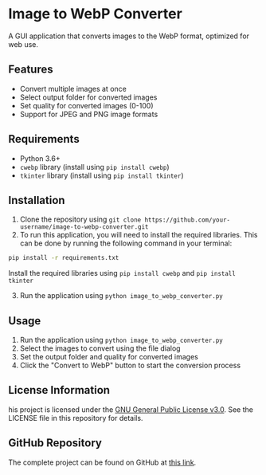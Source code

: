 # Image to WebP Converter

A GUI application that converts images to the WebP format, optimized for web use.

## Features

*   Convert multiple images at once
*   Select output folder for converted images
*   Set quality for converted images (0-100)
*   Support for JPEG and PNG image formats

## Requirements

*   Python 3.6+
*   `cwebp` library (install using `pip install cwebp`)
*   `tkinter` library (install using `pip install tkinter`)

## Installation

1.  Clone the repository using `git clone https://github.com/your-username/image-to-webp-converter.git`
2.  To run this application, you will need to install the required libraries. This can be done by running the following command in your terminal:
```bash
pip install -r requirements.txt
```

Install the required libraries using `pip install cwebp` and `pip install tkinter`

3.  Run the application using `python image_to_webp_converter.py`


## Usage

1.  Run the application using `python image_to_webp_converter.py`
2.  Select the images to convert using the file dialog
3.  Set the output folder and quality for converted images
4.  Click the "Convert to WebP" button to start the conversion process

## License Information  
his project is licensed under the [GNU General Public License v3.0](https://github.com/Harshuqt/Image-to-WebP-Converter/blob/main/LICENSE). See the LICENSE file in this repository for details.

## GitHub Repository  
The complete project can be found on GitHub at [this link](https://github.com/Harshuqt/Image-to-WebP-Converter).
